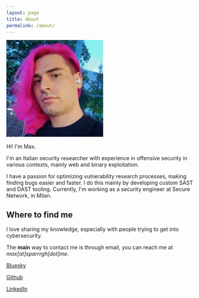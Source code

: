```yaml
---
layout: page
title: About
permalink: /about/
---
```

<img src="/assets/img/bio.jpeg" style="height: 256px; width: 256px;">

Hi! I'm Max.

I'm an Italian security researcher with experience in offensive security in various contexts, mainly web and binary exploitation.

I have a passion for optimizing vulnerability research processes, making finding bugs easier and faster. I do this mainly by developing custom SAST and DAST tooling.
Currently, I'm working as a security engineer at Secure Network, in Milan.

## Where to find me
I love sharing my knowledge, especially with people trying to get into cybersecurity.

The **main** way to contact me is through email, you can reach me at *max\[at\]sparrrgh\[dot\]me*.

[Bluesky](https://bsky.app/profile/sparrrgh.me)

[Github](https://github.com/Sparrrgh)

[LinkedIn](https://linkedin.com/in/max-bellia-86136a1a3)